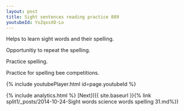 ```yaml
---
layout: post
title: Sight sentences reading practice 889
youtubeId: YsZqxsXO-Lo
---
```

 
 
Helps to learn sight words and their spelling.

Opportunitiy to repeat the spelling. 

Practice spelling. 
 
Practice for spelling bee competitions. 
 
{% include youtubePlayer.html id=page.youtubeId %}
 
 
{% include analytics.html %} 
[Next]({{ site.baseurl }}{% link  split1/_posts/2014-10-24-Sight words science words spelling 31.md%})
 
